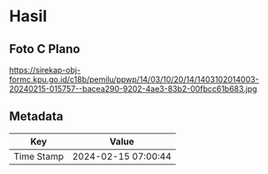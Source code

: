 # Hasil

## Foto C Plano

https://sirekap-obj-formc.kpu.go.id/c18b/pemilu/ppwp/14/03/10/20/14/1403102014003-20240215-015757--bacea290-9202-4ae3-83b2-00fbcc61b683.jpg


## Metadata

| Key        | Value               |
| ---------- | ------------------- |
| Time Stamp | 2024-02-15 07:00:44 |



